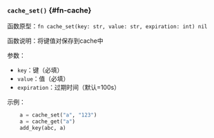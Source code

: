 ### `cache_set()` {#fn-cache}

函数原型：`fn cache_set(key: str, value: str, expiration: int) nil`

函数说明：将键值对保存到cache中

参数：

- `key`：键（必填）
- `value`：值（必填）
- `expiration`：过期时间（默认=100s）

示例：

```python
    a = cache_set("a", "123")
	a = cache_get("a")
	add_key(abc, a)
```